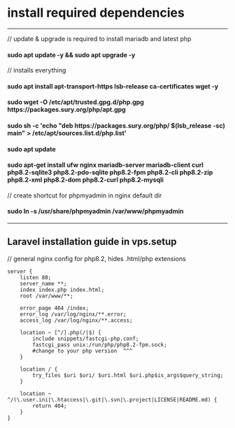 <h1> install required dependencies </h1> 
<hr/>
<p>// update & upgrade is required to install mariadb and latest php </p>
<h4>sudo apt update -y && sudo apt upgrade -y </h4>
<p>// installs everything</p>

<h4> sudo apt install apt-transport-https lsb-release ca-certificates wget -y </h4>
<h4> sudo wget -O /etc/apt/trusted.gpg.d/php.gpg https://packages.sury.org/php/apt.gpg </h4>
<h4> sudo sh -c 'echo "deb https://packages.sury.org/php/ $(lsb_release -sc) main" > /etc/apt/sources.list.d/php.list' </h4>
<h4> sudo apt update </h4>
<h4> sudo apt-get install ufw nginx mariadb-server mariadb-client curl php8.2-sqlite3 php8.2-pdo-sqlite php8.2-fpm php8.2-cli php8.2-zip php8.2-xml php8.2-dom php8.2-curl php8.2-mysqli</h4>

<p>// create shortcut for phpmyadmin in nginx default dir </p>
<h4>sudo ln -s /usr/share/phpmyadmin /var/www/phpmyadmin </h4>
<hr/>

<h2> Laravel installation guide in vps.setup </h2>

// general nginx config for php8.2, hides .html/php extensions
``` nginx
server {
    listen 80;
    server_name **;
    index index.php index.html;
    root /var/www/**;
    
    error_page 404 /index;
    error_log /var/log/nginx/**.error;
    access_log /var/log/nginx/**.access;

    location ~ [^/].php(/|$) {
        include snippets/fastcgi-php.conf;
        fastcgi_pass unix:/run/php/php8.2-fpm.sock;
        #change to your php version  ^^^ 
    }

    location / {
        try_files $uri $uri/ $uri.html $uri.php$is_args$query_string;
    }

    location ~ ^/(\.user.ini|\.htaccess|\.git|\.svn|\.project|LICENSE|README.md) {
        return 404;
    }
}
```
